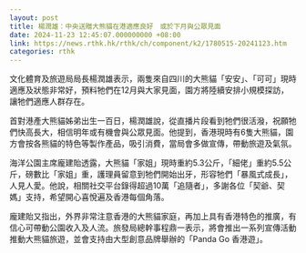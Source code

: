 ```yaml
---
layout: post
title: 楊潤雄：中央送贈大熊貓在港適應良好　或於下月與公眾見面
date: 2024-11-23 12:45:07.000000000 +08:00
link: https://news.rthk.hk/rthk/ch/component/k2/1780515-20241123.htm
categories: rthk
---
```


文化體育及旅遊局局長楊潤雄表示，兩隻來自四川的大熊貓「安安」、「可可」現時適應及狀態非常好，預料牠們在12月與大家見面，園方將陸續安排小規模探訪，讓牠們適應人群存在。

首對港產大熊貓姊弟出生一百日，楊潤雄說，從直播片段看到牠們很活潑，祝願牠們快高長大，相信明年或有機會與公眾見面。他提到，香港現時有6隻大熊貓，園方會按各熊貓的特色等製作產品，吸引消費，當局會多做宣傳，帶動旅遊及氣氛。

海洋公園主席龐建貽透露，大熊貓「家姐」現時重約5.3公斤，「細佬」重約5.5公斤，磅數比「家姐」重，護理員留意到牠們開始出牙，形容牠們「暴風式成長」，人見人愛。他說，相關社交平台錄得超過10萬「追隨者」，多謝各位「契爺、契媽」支持，希望開心喜悅遍及香港每個角落。

龐建貽又指出，外界非常注意香港的大熊貓家庭，再加上具有香港特色的推廣，有信心可帶動公園收入及人流。旅發局總幹事程鼎一表示，將會推出一系列宣傳活動推動大熊貓旅遊，並會支持由大型創意品牌舉辦的「Panda Go 香港遊」。
